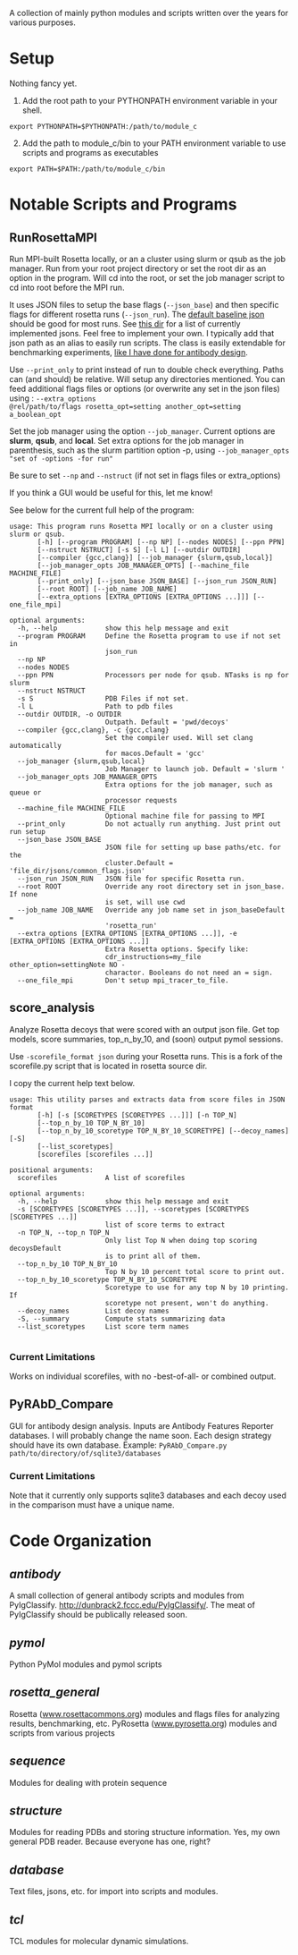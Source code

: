 
A collection of mainly python modules and scripts written over the years for various purposes.

# Setup

Nothing fancy yet.  

1) Add the root path to your PYTHONPATH environment variable in your shell. 

<code>export PYTHONPATH=$PYTHONPATH:/path/to/module_c</code>

2) Add the path to module_c/bin to your PATH environment variable to use scripts and programs as executables 

<code>export PATH=$PATH:/path/to/module_c/bin</code>

# Notable Scripts and Programs

## RunRosettaMPI

Run MPI-built Rosetta locally, or an a cluster using slurm or qsub as the job manager.  Run from your root project directory or set the root dir as an option in the program.  Will cd into the root, or set the job manager script to cd into root before the MPI run.

It uses JSON files to setup the base flags (<code>--json_base</code>) and then specific flags for different rosetta runs (<code>--json_run</code>).  The [default baseline json](https://github.com/SchiefLab/module_c/blob/master/rosetta_general/jsons/common_flags.json) should be good for most runs.  See [this dir](https://github.com/SchiefLab/module_c/tree/master/rosetta_general/jsons) for a list of currently implemented jsons.  Feel free to implement your own.  I typically add that json path as an alias to easily run scripts.  The class is easily extendable for benchmarking experiments, [like I have done for antibody design](https://github.com/SchiefLab/module_c/blob/master/bin/BenchmarkRAbD.py).

Use <code>--print_only</code> to print instead of run to double check everything.  Paths can (and should) be relative.  Will setup any directories mentioned.  You can feed additional flags files or options (or overwrite any set in the json files) using :     <code>--extra_options @rel/path/to/flags rosetta_opt=setting another_opt=setting a_boolean_opt</code>

Set the job manager using the option <code>--job_manager</code>. Current options are __slurm__, __qsub__, and __local__.  Set extra options for the job manager in parenthesis, such as the slurm partition option -p, using <code>--job_manager_opts "set of -options -for run"</code>

Be sure to set <code>--np</code> and <code>--nstruct</code> (if not set in flags files or extra_options)

If you think a GUI would be useful for this, let me know!

See below for the current full help of the program:


```
usage: This program runs Rosetta MPI locally or on a cluster using slurm or qsub.
       [-h] [--program PROGRAM] [--np NP] [--nodes NODES] [--ppn PPN]
       [--nstruct NSTRUCT] [-s S] [-l L] [--outdir OUTDIR]
       [--compiler {gcc,clang}] [--job_manager {slurm,qsub,local}]
       [--job_manager_opts JOB_MANAGER_OPTS] [--machine_file MACHINE_FILE]
       [--print_only] [--json_base JSON_BASE] [--json_run JSON_RUN]
       [--root ROOT] [--job_name JOB_NAME]
       [--extra_options [EXTRA_OPTIONS [EXTRA_OPTIONS ...]]] [--one_file_mpi]

optional arguments:
  -h, --help            show this help message and exit
  --program PROGRAM     Define the Rosetta program to use if not set in
                        json_run
  --np NP
  --nodes NODES
  --ppn PPN             Processors per node for qsub. NTasks is np for slurm
  --nstruct NSTRUCT
  -s S                  PDB Files if not set.
  -l L                  Path to pdb files
  --outdir OUTDIR, -o OUTDIR
                        Outpath. Default = 'pwd/decoys'
  --compiler {gcc,clang}, -c {gcc,clang}
                        Set the compiler used. Will set clang automatically
                        for macos.Default = 'gcc'
  --job_manager {slurm,qsub,local}
                        Job Manager to launch job. Default = 'slurm '
  --job_manager_opts JOB_MANAGER_OPTS
                        Extra options for the job manager, such as queue or
                        processor requests
  --machine_file MACHINE_FILE
                        Optional machine file for passing to MPI
  --print_only          Do not actually run anything. Just print out run setup
  --json_base JSON_BASE
                        JSON file for setting up base paths/etc. for the
                        cluster.Default = 'file_dir/jsons/common_flags.json'
  --json_run JSON_RUN   JSON file for specific Rosetta run.
  --root ROOT           Override any root directory set in json_base. If none
                        is set, will use cwd
  --job_name JOB_NAME   Override any job name set in json_baseDefault =
                        'rosetta_run'
  --extra_options [EXTRA_OPTIONS [EXTRA_OPTIONS ...]], -e [EXTRA_OPTIONS [EXTRA_OPTIONS ...]]
                        Extra Rosetta options. Specify like:
                        cdr_instructions=my_file other_option=settingNote NO -
                        charactor. Booleans do not need an = sign.
  --one_file_mpi        Don't setup mpi_tracer_to_file.
```

## score_analysis

Analyze Rosetta decoys that were scored with an output json file.  Get top models, score summaries, top_n_by_10, and (soon) output pymol sessions.

Use <code>-scorefile_format json</code> during your Rosetta runs.  This is a fork of the scorefile.py script that is located in rosetta source dir.   

I copy the current help text below.

```
usage: This utility parses and extracts data from score files in JSON format
       [-h] [-s [SCORETYPES [SCORETYPES ...]]] [-n TOP_N]
       [--top_n_by_10 TOP_N_BY_10]
       [--top_n_by_10_scoretype TOP_N_BY_10_SCORETYPE] [--decoy_names] [-S]
       [--list_scoretypes]
       [scorefiles [scorefiles ...]]

positional arguments:
  scorefiles            A list of scorefiles

optional arguments:
  -h, --help            show this help message and exit
  -s [SCORETYPES [SCORETYPES ...]], --scoretypes [SCORETYPES [SCORETYPES ...]]
                        list of score terms to extract
  -n TOP_N, --top_n TOP_N
                        Only list Top N when doing top scoring decoysDefault
                        is to print all of them.
  --top_n_by_10 TOP_N_BY_10
                        Top N by 10 percent total score to print out.
  --top_n_by_10_scoretype TOP_N_BY_10_SCORETYPE
                        Scoretype to use for any top N by 10 printing. If
                        scoretype not present, won't do anything.
  --decoy_names         List decoy names
  -S, --summary         Compute stats summarizing data
  --list_scoretypes     List score term names
  
```

### Current Limitations

Works on individual scorefiles, with no -best-of-all- or combined output.


## PyRAbD_Compare

GUI for antibody design analysis.  Inputs are Antibody Features Reporter databases.  I will probably change the name soon. Each design strategy should have its own database.  Example: <code>PyRAbD_Compare.py path/to/directory/of/sqlite3/databases</code>

### Current Limitations

Note that it currently only supports sqlite3 databases and each decoy used in the comparison must have a unique name.  


# Code Organization

## _antibody_

A small collection of general antibody scripts and modules from PyIgClassify.  http://dunbrack2.fccc.edu/PyIgClassify/.  The meat of PyIgClassify should be publically released soon.


## _pymol_

Python PyMol modules and pymol scripts


## _rosetta_general_

Rosetta (www.rosettacommons.org) modules and flags files for analyzing results, benchmarking, etc.  PyRosetta (www.pyrosetta.org) modules and scripts from various projects


## _sequence_

Modules for dealing with protein sequence


## _structure_

Modules for reading PDBs and storing structure information.  Yes, my own general PDB reader.  Because everyone has one, right?


## _database_

Text files, jsons, etc. for import into scripts and modules.


## _tcl_

TCL modules for molecular dynamic simulations.


